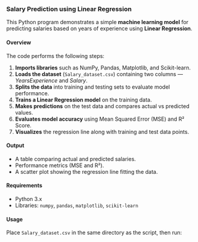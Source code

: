 ### Salary Prediction using Linear Regression

This Python program demonstrates a simple **machine learning model** for predicting salaries based on years of experience using **Linear Regression**.

#### Overview

The code performs the following steps:

1. **Imports libraries** such as NumPy, Pandas, Matplotlib, and Scikit-learn.
2. **Loads the dataset** (`Salary_dataset.csv`) containing two columns — *YearsExperience* and *Salary*.
3. **Splits the data** into training and testing sets to evaluate model performance.
4. **Trains a Linear Regression model** on the training data.
5. **Makes predictions** on the test data and compares actual vs predicted values.
6. **Evaluates model accuracy** using Mean Squared Error (MSE) and R² Score.
7. **Visualizes** the regression line along with training and test data points.

#### Output

* A table comparing actual and predicted salaries.
* Performance metrics (MSE and R²).
* A scatter plot showing the regression line fitting the data.

#### Requirements

* Python 3.x
* Libraries: `numpy`, `pandas`, `matplotlib`, `scikit-learn`

#### Usage

Place `Salary_dataset.csv` in the same directory as the script, then run:

